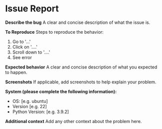 Issue Report
===

**Describe the bug**
A clear and concise description of what the issue is.

**To Reproduce**
Steps to reproduce the behavior:
1. Go to '...'
2. Click on '....'
3. Scroll down to '....'
4. See error

**Expected behavior**
A clear and concise description of what you expected to happen.

**Screenshots**
If applicable, add screenshots to help explain your problem.

**System (please complete the following information):**
 - OS: [e.g. ubuntu]
 - Version [e.g. 22]
 - Python Version: [e.g. 3.9.2]

**Additional context**
Add any other context about the problem here.
